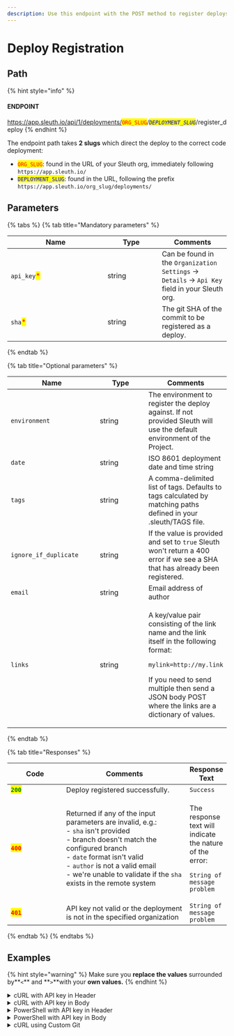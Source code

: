 ```yaml
---
description: Use this endpoint with the POST method to register deploys.
---
```


# Deploy Registration

## Path

{% hint style="info" %}
#### ENDPOINT&#x20;

https://app.sleuth.io/api/1/deployments/<mark style="color:red;">`ORG_SLUG`</mark>_/<mark style="color:blue;">`DEPLOYMENT_SLUG`</mark>_/register\_deploy
{% endhint %}

The endpoint path takes **2 slugs** which direct the deploy to the correct code deployment:

* <mark style="color:red;">`ORG_SLUG`</mark>: found in the URL of your Sleuth org, immediately following `https://app.sleuth.io/`
* <mark style="color:blue;">`DEPLOYMENT_SLUG`</mark>: found in the URL, following the prefix `https://app.sleuth.io/org_slug/deployments/`

## Parameters

{% tabs %}
{% tab title="Mandatory parameters" %}
<table><thead><tr><th width="206.1571906354515">Name</th><th width="109">Type</th><th>Comments</th></tr></thead><tbody><tr><td><code>api_key</code><mark style="color:red;">*</mark></td><td>string</td><td>Can be found in the <code>Organization Settings</code> -> <code>Details</code> -> <code>Api Key</code> field in your Sleuth org.</td></tr><tr><td><code>sha</code><mark style="color:red;">*</mark></td><td>string</td><td>The git SHA of the commit to be registered as a deploy.</td></tr></tbody></table>
{% endtab %}

{% tab title="Optional parameters" %}
<table><thead><tr><th width="198">Name</th><th width="111">Type</th><th>Comments</th></tr></thead><tbody><tr><td><code>environment</code></td><td>string</td><td>The environment to register the deploy against. If not provided Sleuth will use the default environment of the Project.</td></tr><tr><td><code>date</code></td><td>string</td><td>ISO 8601 deployment date and time string</td></tr><tr><td><code>tags</code></td><td>string</td><td>A comma-delimited list of tags. Defaults to tags calculated by matching paths defined in your .sleuth/TAGS file.</td></tr><tr><td><code>ignore_if_duplicate</code></td><td>string</td><td>If the value is provided and set to <code>true</code> Sleuth won't return a 400 error if we see a SHA that has already been registered.</td></tr><tr><td><code>email</code></td><td>string</td><td>Email address of author</td></tr><tr><td><code>links</code></td><td>string</td><td><p>A key/value pair consisting of the link name and the link itself in the following format:</p><p><code>mylink=http://my.link</code></p><p></p><p>If you need to send multiple then send a JSON body POST where the links are a dictionary of values.</p></td></tr></tbody></table>
{% endtab %}

{% tab title="Responses" %}
<table><thead><tr><th width="112">Code</th><th width="269">Comments</th><th>Response Text</th></tr></thead><tbody><tr><td><mark style="color:green;"><strong><code>200</code></strong></mark></td><td>Deploy registered successfully.</td><td><code>Success</code></td></tr><tr><td><mark style="color:red;"><strong><code>400</code></strong></mark></td><td>Returned if any of the input parameters are invalid, e.g.:<br>- <code>sha</code> isn't provided<br>- branch doesn't match the configured branch<br>- <code>date</code> format isn't valid<br>- <code>author</code> is not a valid email<br>- we're unable to validate if the <code>sha</code> exists in the remote system</td><td><p>The response text will indicate the nature of the error:<br></p><p><code>String of message problem</code></p></td></tr><tr><td><mark style="color:red;"><strong><code>401</code></strong></mark></td><td>API key not valid or the deployment is not in the specified organization</td><td><code>String of message problem</code></td></tr></tbody></table>


{% endtab %}
{% endtabs %}

## Examples

{% hint style="warning" %}
Make sure you **replace the values** surrounded by**`<`** and **`>`**with your **own values.**
{% endhint %}

<details>

<summary>cURL with API key in Header</summary>

<pre class="language-bash" data-overflow="wrap" data-line-numbers><code class="lang-bash"><strong>curl -X POST \
</strong>'https://app.sleuth.io/api/1/deployments/&#x3C;ORG_SLUG>/&#x3C;DEPLOYMENT_SLUG>/register_deploy' \
  -H 'Authorization: apikey &#x3C;APIKEY>' \
  -H 'Content-Type: application/json' \
  -d '{
  "sha": "&#x3C;SHA>",
  "environment": "&#x3C;ENVIRONMENT>"
}'
</code></pre>

</details>

<details>

<summary>cURL with API key in Body</summary>

{% code overflow="wrap" lineNumbers="true" %}
```bash
curl -X POST \
'https://app.sleuth.io/api/1/deployments/<ORG_SLUG>/<DEPLOYMENT_SLUG>/register_deploy' \
  -H 'Content-Type: application/json' \
  -d '{
  "sha": "<SHA>",
  "environment": "<ENVIRONMENT>",
  "api_key": "<API_KEY>"
  }'
```
{% endcode %}

</details>

<details>

<summary>PowerShell with API key in Header</summary>

<pre class="language-powershell" data-overflow="wrap" data-line-numbers><code class="lang-powershell"><strong>Invoke-RestMethod -Method POST `
</strong><strong>-Uri 'https://app.sleuth.io/api/1/deployments/&#x3C;ORG_SLUG>/&#x3C;DEPLOYMENT_SLUG>/register-deploy' `
</strong><strong>-Headers @{
</strong><strong>      'Authorization' = 'apikey &#x3C;API_KEY>'
</strong><strong>      'Content-Type' = 'application/json'
</strong>} `
-Body '{
      "environment": "&#x3C;ENVIRONMENT>",
      "sha": "&#x3C;SHA>" 
 }'
</code></pre>

</details>

<details>

<summary>PowerShell with API key in Body</summary>

{% code overflow="wrap" lineNumbers="true" %}
```powershell
Invoke-RestMethod -Method POST `
-Uri 'https://app.sleuth.io/api/1/deployments/<ORG_SLUG>/<DEPLOYMENT_SLUG>/register-deploy' `
-Headers @{
    'Content-Type' = 'application/json'
} `
-Body '{
    "api_key": "<API_KEY>",
    "environment": "<ENVIRONMENT>",
    "sha": "<SHA>"
}'
```
{% endcode %}

</details>

<details>

<summary>cURL using Custom Git</summary>

{% code overflow="wrap" lineNumbers="true" %}
```bash
curl -X POST -v \
'https://app.sleuth.io/api/1/deployments/<ORG_SLUG>/<DEPLOYMENT_SLUG>/register_deploy' \
  -H 'Authorization: apikey <APIKEY>' \
  -H 'Content-Type: application/json' \
  -d '{
    "sha": "<SHA>",
    "environment": "<ENVIRONMENT>",
    "ignore_if_duplicate": "true",
    "commits": [
      {
        "revision": "<COMMIT SHA>",
        "message": "<YOUR COMMIT MESSAGE>",
        "author": {
          "name": "Jane",
          "email": "jane@email.com",
          "username": "jane@email.com"
        },
        "date": "2022-08-01T00:10:10+00:00",
        "files": [
          "/some/path/to/a/file.txt"
        ],
        "parents": [
          "<PARENT SHA>"
        ],
        "url": "http://www.commits/aaa"
      }
    ],
    "files": [
      {
        "path": "http://www.example.com/some/path.txt",
        "additions": 3,
        "deletions": 0,
        "url": "http://www.example.com"
      }
    ]
  }'
```
{% endcode %}

</details>
